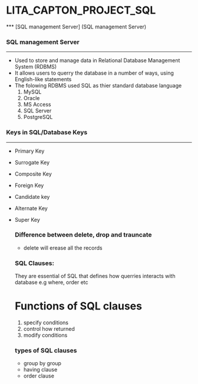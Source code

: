 # LITA_CAPTON_PROJECT_SQL
*** [SQL management Server] (SQL management Server)

### SQL management Server
---
- Used to store and manage data in Relational Database Management System (RDBMS)
- It allows users to querry the database in a number of ways, using English-like statements
- The folowing RDBMS used SQL as thier standard database language
  1. MySQL
  2. Oracle
  3. MS Access
  4. SQL Server
  5. PostgreSQL
### Keys in SQL/Database Keys
---
- Primary Key
- Surrogate Key
- Composite Key
- Foreign Key
- Candidate key
- Alternate Key
- Super Key

  ### Difference between delete, drop and trauncate
  - delete will erease all the records

  ### SQL Clauses:
  They are essential of SQL that defines how querries interacts with database e.g where, order etc

  # Functions of SQL clauses
  1. specify conditions
  2. control how returned
  3. modify conditions
  ### types of SQL clauses
  - group by group
  - having clause
  - order clause
    
